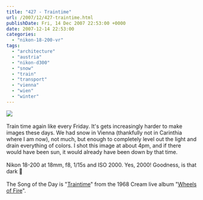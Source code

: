```yaml
---
title: "427 - Traintime"
url: /2007/12/427-traintime.html
publishDate: Fri, 14 Dec 2007 22:53:00 +0000
date: 2007-12-14 22:53:00
categories: 
  - "nikon-18-200-vr"
tags: 
  - "architecture"
  - "austria"
  - "nikon-d300"
  - "snow"
  - "train"
  - "transport"
  - "vienna"
  - "wien"
  - "winter"
---
```

<a href="https://d25zfm9zpd7gm5.cloudfront.net/1200x1200/2007/20071214_155840_ps.jpg" target="_blank"><img src="https://d25zfm9zpd7gm5.cloudfront.net/0600x0600/2007/20071214_155840_ps.jpg"/></a><br/><br/>Train time again like every Friday. It's gets increasingly harder to make images these days. We had snow in Vienna (thankfully not in Carinthia where I am now), not much, but enough to completely level out the light and drain everything of colors. I shot this image at about 4pm, and if there would have been sun, it would already have been down by that time.<br/><br/>Nikon 18-200 at 18mm, f8, 1/15s and ISO 2000. Yes, 2000! Goodness, is that dark 🙂<br/><br/>The Song of the Day is "<a href="http://www.lyricsfreak.com/c/cream/train+time_20327146.html" target="_blank">Traintime</a>" from the 1968 Cream live album "<a href="http://www.amazon.com/Wheels-Fire-Cream/dp/B0000067L3" target="_blank">Wheels of Fire</a>".
